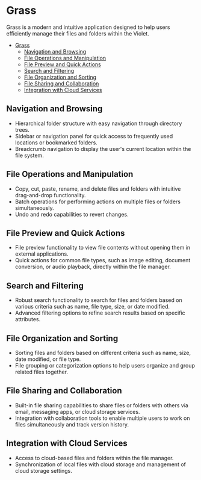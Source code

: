 # Grass
Grass is a modern and intuitive application designed to help users
efficiently manage their files and folders within the Violet.

- [Grass](#grass)
  - [Navigation and Browsing](#navigation-and-browsing)
  - [File Operations and Manipulation](#file-operations-and-manipulation)
  - [File Preview and Quick Actions](#file-preview-and-quick-actions)
  - [Search and Filtering](#search-and-filtering)
  - [File Organization and Sorting](#file-organization-and-sorting)
  - [File Sharing and Collaboration](#file-sharing-and-collaboration)
  - [Integration with Cloud Services](#integration-with-cloud-services)

## Navigation and Browsing
- Hierarchical folder structure with easy navigation through directory trees.
- Sidebar or navigation panel for quick access to frequently used locations or bookmarked folders.
- Breadcrumb navigation to display the user's current location within the file system.

## File Operations and Manipulation
- Copy, cut, paste, rename, and delete files and folders with intuitive drag-and-drop functionality.
- Batch operations for performing actions on multiple files or folders simultaneously.
- Undo and redo capabilities to revert changes.

## File Preview and Quick Actions
- File preview functionality to view file contents without opening them in external applications.
- Quick actions for common file types, such as image editing, document conversion, or audio playback, directly within the file manager.

## Search and Filtering
- Robust search functionality to search for files and folders based on various criteria such as name, file type, size, or date modified.
- Advanced filtering options to refine search results based on specific attributes.

## File Organization and Sorting
- Sorting files and folders based on different criteria such as name, size, date modified, or file type.
- File grouping or categorization options to help users organize and group related files together.

## File Sharing and Collaboration
- Built-in file sharing capabilities to share files or folders with others via email, messaging apps, or cloud storage services.
- Integration with collaboration tools to enable multiple users to work on files simultaneously and track version history.

## Integration with Cloud Services
- Access to cloud-based files and folders within the file manager.
- Synchronization of local files with cloud storage and management of cloud storage settings.